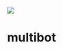 [![](https://godoc.org/github.com/cekc/multibot?status.svg)](http://godoc.org/github.com/cekc/multibot)

# multibot
